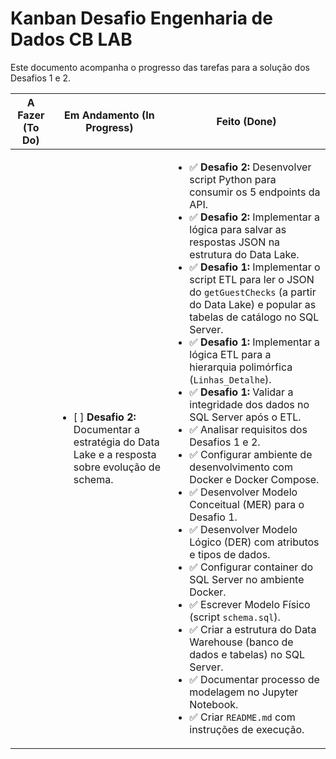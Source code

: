 # Kanban Desafio Engenharia de Dados CB LAB


Este documento acompanha o progresso das tarefas para a solução dos Desafios 1 e 2.

| A Fazer (To Do) | Em Andamento (In Progress) | Feito (Done) |
| --- | --- | --- |
|  | <ul><li>[ ] **Desafio 2:** Documentar a estratégia do Data Lake e a resposta sobre evolução de schema.</li></ul> | <ul><li>✅ **Desafio 2:** Desenvolver script Python para consumir os 5 endpoints da API.</li><li>✅ **Desafio 2:** Implementar a lógica para salvar as respostas JSON na estrutura do Data Lake.</li><li>✅ **Desafio 1:** Implementar o script ETL para ler o JSON do `getGuestChecks` (a partir do Data Lake) e popular as tabelas de catálogo no SQL Server.</li><li>✅ **Desafio 1:** Implementar a lógica ETL para a hierarquia polimórfica (`Linhas_Detalhe`).</li><li>✅ **Desafio 1:** Validar a integridade dos dados no SQL Server após o ETL.</li><li>✅ Analisar requisitos dos Desafios 1 e 2.</li><li>✅ Configurar ambiente de desenvolvimento com Docker e Docker Compose.</li><li>✅ Desenvolver Modelo Conceitual (MER) para o Desafio 1.</li><li>✅ Desenvolver Modelo Lógico (DER) com atributos e tipos de dados.</li><li>✅ Configurar container do SQL Server no ambiente Docker.</li><li>✅ Escrever Modelo Físico (script `schema.sql`).</li><li>✅ Criar a estrutura do Data Warehouse (banco de dados e tabelas) no SQL Server.</li><li>✅ Documentar processo de modelagem no Jupyter Notebook.</li><li>✅ Criar `README.md` com instruções de execução.</li><ul> |